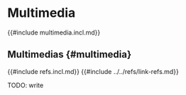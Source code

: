 # Multimedia

{{#include multimedia.incl.md}}

## Multimedias {#multimedia}

{{#include refs.incl.md}}
{{#include ../../refs/link-refs.md}}

<div class="hidden">
TODO: write
</div>
